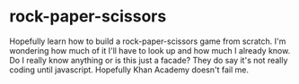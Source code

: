# rock-paper-scissors
Hopefully learn how to build a rock-paper-scissors game from scratch. I'm wondering how much of it I'll have to look up and how much I already know. Do I really know anything or is this just a facade? They do say it's not really coding until javascript. Hopefully Khan Academy doesn't fail me.